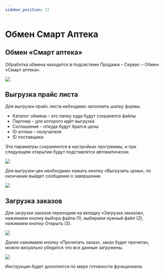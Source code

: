 ```yaml
---
sidebar_position: 22
---
```


# Обмен Смарт Аптека


## Обмен «Смарт аптека»
Обработка обмена находится в подсистеме Продажи – Сервис – Обмен «Смарт аптека».

![](./img/obmen-smartapteka/Aspose.Words.73d8a54c-95cb-4717-a822-5f6ebbf2e5c8.001.png)

## Выгрузка прайс листа
Для выгрузки прайс листа небходимо заполнить шапку формы.

- Каталог обмена – это папку куда будут сохранятся файлы
- Партнер – для которого идёт выгрузка
- Соглашение – откуда будут братся цены
- ID аптеки – получателя
- ID поставщика

Эти параметры сохраняются в настройках программы, и при следующем открытии будут подставлятся автоматически.

![](./img/obmen-smartapteka/Aspose.Words.73d8a54c-95cb-4717-a822-5f6ebbf2e5c8.002.png)

Для выгрузки цен необходимо нажать кнопку «Выгрузить цены», по окончании выйдет сообщение о завершении.

![](./img/obmen-smartapteka/Aspose.Words.73d8a54c-95cb-4717-a822-5f6ebbf2e5c8.003.png)

## Загрузка заказов
Для загрузки заказов переходим на вкладку «Загрузка заказов», нажимаем кнопку выбора файла (1), выбираем нужный файл (2), нажимаем кнопку Открыть (3).

![](./img/obmen-smartapteka/Aspose.Words.73d8a54c-95cb-4717-a822-5f6ebbf2e5c8.004.png)

Далее нажимаем кнопку «Прочитать заказ», заказ будет прочитан, можно визуально убедится что все данные загружены.

![](./img/obmen-smartapteka/Aspose.Words.73d8a54c-95cb-4717-a822-5f6ebbf2e5c8.005.png)


Инструкция будет дополнятся по мере готовности функционала.
